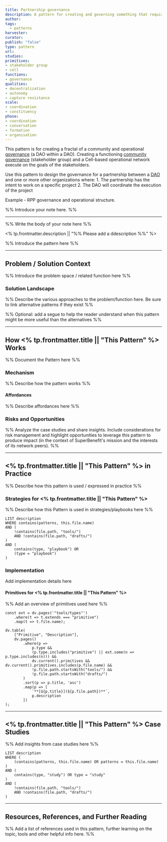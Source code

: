 ```yaml
---
title: Partnership governance 
description: A pattern for creating and governing something that requires its own dedicated governace oversight and guidence. Often used for collaborative projects that pull together multiple partners from outside of a DAO. 
author: 
tags:
  - patterns
harvester: 
curator: 
publish: "false"
type: pattern
url: 
studies: 
primitives: 
- stakeholder group 
- cell
functions:
- governance
qualities: 
- decentralization
- autonomy
- capture resistance
scale: 
- coordination
- constituency
phase:
- coordination 
- conversation
- formation 
- organisation
---
```


This pattern is for creating a fractal of a community and operational [governance](tags/governance.md) (a DAO within a DAO). Creating a functioning [community governance](community-governance.md) (stakeholder group) and a Cell-based operational network execute on the goals of the stakeholders.


Use this pattern to design the governance for a partnership between a [DAO](tags/daos.md) and one or more other organizations where:
	1. The partnership has the intent to work on a specific project
	2. The DAO will coordinate the execution of the project



Example - RPP governance and operational structure. 


%% Introduce your note here. %%

---

%% Write the body of your note here %%

<% tp.frontmatter.description || "%% Please add a ddescription %%" %>

%% Introduce the pattern here %%

---

## Problem / Solution Context

%% Introduce the problem space / related function here %%

### Solution Landscape

%% Describe the various approaches to the problem/function here. Be sure to link alternative patterns if they exist %%

%% Optional: add a segue to help the reader understand when this pattern might be more useful than the alternatives %%

---

## How <% tp.frontmatter.title || "This Pattern" %> Works

%% Document the Pattern here %%

### Mechanism

%% Describe how the pattern works %%

#### Affordances

%% Describe affordances here %%

### Risks and Opportunities

%% Analyze the case studies and share insights. Include considerations for risk management and highlight opportunities to leverage this pattern to produce impact (in the context of SuperBenefit's mission and the interests of its network peers). %%

---

## <% tp.frontmatter.title || "This Pattern" %> in Practice

%% Describe how this pattern is used / expressed in practice %%

### Strategies for <% tp.frontmatter.title || "This Pattern" %>

%% Describe how this Pattern is used in strategies/playbooks here %%

```dataview
LIST description
WHERE contains(patterns, this.file.name)
AND (
    !contains(file.path, "tools/") 
    AND !contains(file.path, "drafts/")
)
AND (
    contains(type, "playbook") OR
    (type = "playbook")
)
```

### Implementation

Add implementation details here

#### Primitives for <% tp.frontmatter.title || "This Pattern" %>

%% Add an overview of primitives used here %%

```dataviewjs
const ext = dv.pages('"tools/types"')
    .where(t => t.extends === "primitive")
    .map(t => t.file.name);

dv.table(
    ["Primitive", "Description"],
    dv.pages()
        .where(p => 
            p.type && 
            (p.type.includes("primitive") || ext.some(n => p.type.includes(n))) &&
            dv.current().primitives && dv.current().primitives.includes(p.file.name) &&
            !p.file.path.startsWith("tools/") && 
            !p.file.path.startsWith("drafts/")
        )
        .sort(p => p.title, 'asc')
        .map(p => [
            `**[${p.title}](${p.file.path})**`,  
            p.description
        ])
);
```

---

## <% tp.frontmatter.title || "This Pattern" %> Case Studies

%% Add insights from case studies here %%

```dataview
LIST description
WHERE (
    (contains(patterns, this.file.name) OR patterns = this.file.name)
) 
AND (
    contains(type, "study") OR type = "study"
)
AND (
    !contains(file.path, "tools/") 
    AND !contains(file.path, "drafts/")
)
```

---

## Resources, References, and Further Reading

%% Add a list of references used in this pattern, further learning on the topic, tools and other helpful info here. %%
